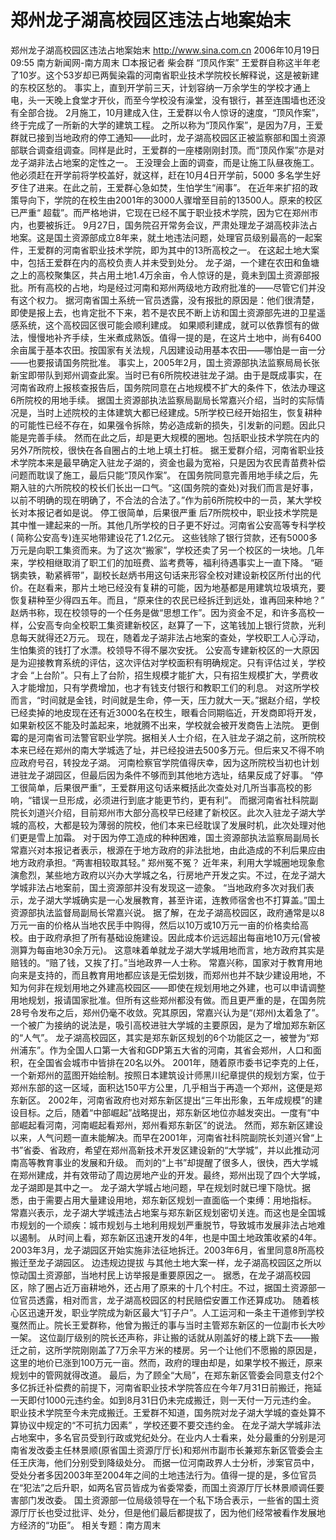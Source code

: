 # 郑州龙子湖高校园区违法占地案始末

郑州龙子湖高校园区违法占地案始末
http://www.sina.com.cn 2006年10月19日09:55 南方新闻网-南方周末
□本报记者 柴会群
“顶风作案”
王爱群自称这半年老了10岁。这个53岁却已两鬓染霜的河南省职业技术学院校长解释说，这是被新建的东校区愁的。
事实上，直到开学前三天，计划容纳一万余学生的学校才通上电，头一天晚上食堂才开伙，而至今学校没有澡堂，没有银行，甚至连围墙也还没有全部合拢。
2月施工，10月建成入住，王爱群以令人惊讶的速度，“顶风作案”，终于完成了一所新的大学的建筑工程。
之所以称为“顶风作案”，是因为7月，王爱群就已接到当地政府的停工通知——此时，龙子湖高校园区正被监察部和国土资源部联合调查组调查。同样是此时，王爱群的一座楼刚刚封顶。而“顶风作案”亦是对龙子湖非法占地案的定性之一。
王没理会上面的调查，而是让施工队昼夜施工。他必须赶在开学前将学校盖好，就这样，赶在10月4日开学前，5000 多名学生好歹住了进来。在此之前，王爱群心急如焚，生怕学生“闹事”。
在近年来扩招的政策导向下，学院的在校生由2001年的3000人骤增至目前的13500人。原来的校区已严重“
超载”。而严格地讲，它现在已经不属于职业技术学院，因为它在郑州市内，也要被拆迁。
9月27日，国务院召开常务会议，严肃处理龙子湖高校非法占地案。这是国土资源部成立8年来，就土地违法问题，处理官员级别最高的一起案件，王爱群的河南省职业技术学院，即为其中的13所高校之一。
在这起土地大案中，包括王爱群在内的高校负责人并未受到处分。
龙子湖，一个建在农田和鱼塘之上的高校聚集区，共占用土地1.4万余亩，令人惊讶的是，竟未到国土资源部报批。所有高校的占地，均是经过河南和郑州两级地方政府批准的——尽管它们并没有这个权力。
据河南省国土系统一官员透露，没有报批的原因是：他们很清楚，即使是报上去，也肯定批不下来，若不是农民不断上访和国土资源部先进的卫星遥感系统，这个高校园区很可能会顺利建成。
如果顺利建成，就可以依靠惯有的做法，慢慢地补齐手续，生米煮成熟饭。值得一提的是，在这片土地中，尚有6400 余亩属于基本农田。按国家有关法规，凡因建设动用基本农田——哪怕是一亩一分——也要报请国务院批准。
事实上，2005年2月，国土资源部执法监察局局长张新宝即带队到郑州调查此案。当时已有6所院校进驻龙子湖。由于是既成事实，在河南省政府上报核查报告后，国务院同意在占地规模不扩大的条件下，依法办理这6所院校的用地手续。
据国土资源部执法监察局副局长常嘉兴介绍，当时的实际情况是，当时上述院校的主体建筑大都已经建成。5所学校已经开始招生，恢复耕种的可能性已经不存在，如果强令拆除，势必造成新的损失，引发新的问题。因此只能是完善手续。
然而在此之后，却是更大规模的圈地。包括职业技术学院在内的另外7所院校，很快在各自圈占的土地上填土打桩。
据王爱群介绍，河南省职业技术学院本来是最早确定入驻龙子湖的，资金也最为宽裕，只是因为农民青苗费补偿问题而耽误了施工，最后只能“顶风作案”。
在国务院同意完善用地手续之后，先期入驻的六所院校的校长们长出一口气。“这(国务院的查处)对我们而言是好事，以前不明确的现在明确了，不合法的合法了。”作为前6所院校中的一员，某大学校长对本报记者如是说。
停工很简单，后果很严重
后7所院校中，职业技术学院是其中惟一建起来的一所。其他几所学校的日子更不好过。河南省公安高等专科学校( 简称公安高专)连买地带建设花了1.2亿元。
这些钱除了银行贷款，还有5000多万元是向职工集资而来。为了这次“搬家”，学校还卖了另一个校区的一块地。几年来，学校相继取消了职工们的加班费、监考费等，福利待遇事实上一直下降。
“砸锅卖铁，勒紧裤带”，副校长赵炳书用这句话来形容全校对建设新校区所付出的代价。在赵看来，那片土地已经没有复耕的可能，因为地基都是用建筑垃圾填充，要恢复耕种至少得四五年。而且，“原来住的农民已经拆迁到远处，谁再回来种地？”
赵炳书称，现在校领导的一个任务是做“思想工作”。因为资金不足，和许多高校一样，公安高专向全校职工集资建新校区，赵算了一下，这笔钱加上银行贷款，光利息每天就得还2万元。
现在，随着龙子湖非法占地案的查处，学校职工人心浮动，生怕集资的钱打了水漂。校领导不得不屡次安抚。
公安高专建新校区的一大原因是为迎接教育系统的评估，这次评估对学校面积有明确规定。只有评估过关，学校才会 “上台阶”。只有上了台阶，招生规模才能扩大，只有招生规模扩大，学费收入才能增加，只有学费增加，也才有钱支付银行和教职工们的利息。
对这所学校而言，“时间就是金钱，时间就是生命，停一天，压力就大一天。”据赵介绍，学校已经卖掉的地皮现在还有近3000名在校生，眼看合同期临近，开发商即将开发，如果新校区不能及时盖起来，地就腾不出来，学校就会被开发商告上法院。
更倒霉的是河南省司法警官职业学院。据相关人士介绍，在入驻龙子湖之前，这所院校本来已经在郑州的南大学城选了址，并已经投进去500多万元。但后来又不得不响应政府号召，转投龙子湖。
河南检察官学院值得庆幸，因为这所院校当初也计划进驻龙子湖园区，但最后因为条件不够而到其他地方选址，结果反成了好事。
“停工很简单，后果很严重”，王爱群用这句话来概括此次查处对几所当事高校的影响，“错误一旦形成，必须进行到底才能更节约，更有利”。
而据河南省社科院副院长刘道兴介绍，目前郑州市大部分高校早已经建了新校区。此次入驻龙子湖大学城的高校，大都是较为薄弱的院校，他们本来已经耽误了发展时机，此次处理对他们更是雪上加霜。
对于因为停工造成的种种困难，国土资源部执法监察局副局长常嘉兴对本报记者表示，根源在于地方政府的非法批地，由此造成的不利后果应由地方政府承担。“两害相较取其轻。”
郑州冤不冤？
近年来，利用大学城圈地现象愈演愈烈，某些地方政府以兴办大学城之名，行房地产开发之实。不过，在龙子湖大学城非法占地案前，国土资源部并没有发现这一迹象。
“当地政府多次对我们表示，龙子湖大学城确实是一心发展教育，甚至许诺，连教师宿舍也不打算盖。”国土资源部执法监督局副局长常嘉兴说。
据了解，在龙子湖高校园区，政府通常是以8万元一亩的价格从当地农民手中购得，然后以10万或10万元一亩的价格卖给高校。由于政府承担了所有基础设施建设。因此成本价远远超出每亩地10万元(曾被测算为每亩地30余万元)。
这意味着单就龙子湖大学城用地而言，地方政府其实是赔钱的。“赔了钱，又挨了打。”当地政界一人士称。
常嘉兴称，国家对于教育用地向来是支持的，而且教育用地都应该是无偿划拨，而郑州也并不缺少建设用地，不知为何非在规划用地之外建高校园区——即使在规划用地之外建，也可以申请调整用地规划，报请国家批准。但所有这些郑州都没有做。而且更严重的是，在国务院28号令发布之后，郑州仍毫不收敛。究其原因，常嘉兴认为是“(郑州)太着急了”。
一个被广为接纳的说法是，吸引高校进驻大学城的主要原因，是为了增加郑东新区的“人气”。
龙子湖高校园区，其实是郑东新区规划的6个功能区之一，被誉为“郑州浦东”。作为全国人口第一大省和GDP第五大省的河南，其省会郑州，人口和面积，在全国省会城市中皆排在20名以外。
2001年，随着原市委书记李克的上任，一个新郑州的蓝图开始绘制。按照日本建筑设计师黑川纪章提供的规划方案，位于郑州东部的这一区域，面积达150平方公里，几乎相当于再造一个郑州，这便是郑东新区。
2002年，河南省政府也对郑东新区提出“三年出形象，五年成规模”的建设目标。之后，随着“中部崛起”战略提出，郑东新区地位亦越发突出。一度有“中部崛起看河南，河南崛起看郑州，郑州看郑东新区”的说法。
然而，郑东新区建设以来，人气问题一直未能解决。而早在2001年，河南省社科院副院长刘道兴曾“上书”省委、省政府，希望在郑州高新技术开发区建设新的“大学城”，并以此推动河南高等教育事业的发展和升级。
而刘的“上书”却提醒了很多人，很快，西大学城在郑州建成，并有效带动了周边房地产业的开发。最终，郑州出现了四个大学城，龙子湖即是其中之一。
龙子湖大学城占地问题，早在规划时就已埋下隐忧。据悉，由于需要占用大量建设用地，郑东新区规划一直面临一个束缚：用地指标。
常嘉兴表示，龙子湖大学城违法占地案与郑东新区规划密切关连。而这也是全国城市规划的一个顽疾：城市规划与土地利用规划严重脱节，导致城市发展非法占地难以遏制。
从时间上看，郑东新区迅速开发的4年，也是中国土地政策收紧的4年。2003年3月，龙子湖园区开始实施非法征地拆迁。2003年6月，省里同意8所高校搬迁至龙子湖园区。
边违规边提拔
与其他土地大案一样，龙子湖高校园区之所以惊动国土资源部，当地村民上访举报是重要原因之一。
据悉，在龙子湖高校园区，除了圈占近万亩耕地外，还占用了原来的十几个村庄。不过，据国土资源部一位官员透露，相对而言，龙子湖高校园区的村民赔偿安置工作还算成功。
随着核心区迅速开发，职业学院成为新区最大“钉子户”。人工运河和一条主干道修到学校戛然而止。院长王爱群称，他曾为搬迁的事与当时主管郑东新区的一位副市长大吵一架。
这位副厅级别的院长还声称，非让搬的话就从刚盖好的楼上跳下去——搬迁之前，这所学院刚刚盖了7万余平方米的楼房。另一个让他们不愿搬的原因是，这里的地价已涨到100万元一亩。然而，政府的理由却是，如果学校不搬迁，原来规划中的管网就得改道。
最后，为了顾全“大局”，在郑东新区管委会同意支付2个多亿拆迁补偿费的前提下，河南省职业技术学院答应在今年7月31日前搬迁，拖延一天即付1000元违约金。如到8月31日仍未完成搬迁，则一天付一万元违约金。
职业技术学院至今未完成搬迁。王爱群不知道，国务院对龙子湖大学城的查处算不算协议中规定的“不可抗力因素” ，学校还要不要交违约金。
在龙子湖大学城非法占地案中，多名官员受到行政或党纪处分。在业内人士看来，处分最重的分别是河南省发改委主任林景顺(原省国土资源厅厅长)和郑州市副市长兼郑东新区管委会主任王庆海，他们分别受到降级处分。
而据一位河南政界人士分析，涉案官员中，受处分者多因2003年至2004年之间的土地违法行为。值得一提的是，多位官员在“犯法”之后升职，如两名官员皆成为省委常委，而国土资源厅厅长林景顺调任要害部门发改委。
国土资源部一位局级领导在一个私下场合表示，一些省的国土资源厅厅长也受过批评、处分，但是他们最后都提拔了，因为他们经常被看作发展地方经济的“功臣”。
相关专题：南方周末 

